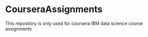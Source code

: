 # CourseraAssignments
This repository is only used for coursera IBM data science course assignments
